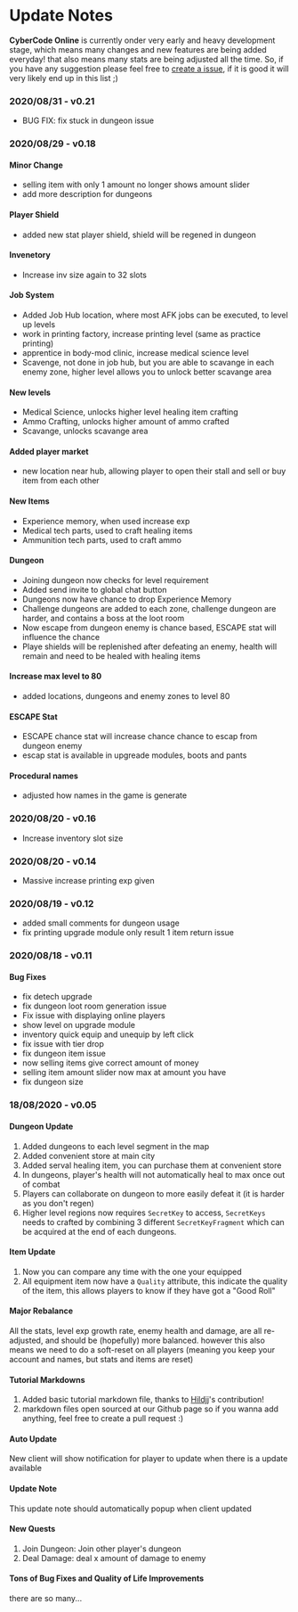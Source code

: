 
# Update Notes

**CyberCode Online** is currently onder very early and heavy development stage, which means many changes and new features are being added everyday! that also means many stats are being adjusted all the time. So, if you have any suggestion please feel free to [create a issue](https://github.com/DexterHuang/CyberCodeOnline/issues), if it is good it will very likely end up in this list ;)
### **2020/08/31 - v0.21**
 * BUG FIX: fix stuck in dungeon issue
 
### **2020/08/29 - v0.18**
 #### Minor Change
 * selling item with only 1 amount no longer shows amount slider
 * add more description for dungeons
 
 #### Player Shield
 * added new stat player shield, shield will be regened in dungeon
 
 #### Invenetory
 * Increase inv size again to 32 slots
 
 #### Job System
 * Added Job Hub location, where most AFK jobs can be executed, to level up levels
 * work in printing factory, increase printing level (same as practice printing)
 * apprentice in body-mod clinic, increase medical science level 
 * Scavenge, not done in job hub, but you are able to scavange in each enemy zone, 
 higher level allows you to unlock better scavange area
 #### New levels
 * Medical Science, unlocks higher level healing item crafting
 * Ammo Crafting, unlocks higher amount of ammo crafted
 * Scavange, unlocks scavange area 
 
 #### Added player market
 * new location near hub, allowing player to open their stall and sell or buy item from each other
 
 #### New Items
 * Experience memory, when used increase exp
 * Medical tech parts, used to craft healing items
 * Ammunition tech parts, used to craft ammo
 
 #### Dungeon
 * Joining dungeon now checks for level requirement
 * Added send invite to global chat button
 * Dungeons now have chance to drop Experience Memory
 * Challenge dungeons are added to each zone, challenge dungeon are harder, and contains a boss at the loot room
 * Now escape from dungeon enemy is chance based, ESCAPE stat will influence the chance
 * Playe shields will be replenished after defeating an enemy, health will remain and need to be healed with healing items 
 
 #### Increase max level to 80
 * added locations, dungeons and enemy zones to level 80
 
 #### ESCAPE Stat
 * ESCAPE chance stat will increase chance chance to escap from dungeon enemy
 * escap stat is available in upgreade modules, boots and pants
 
 #### Procedural names
 * adjusted how names in the game is generate 
 
### **2020/08/20 - v0.16**
 * Increase inventory slot size
 
### **2020/08/20 - v0.14**
 * Massive increase printing exp given

### **2020/08/19 - v0.12**
 * added small comments for dungeon usage
 * fix printing upgrade module only result 1 item return issue

### **2020/08/18 - v0.11**

#### Bug Fixes
 * fix detech upgrade
 * fix dungeon loot room generation issue
 * Fix issue with displaying online players 
 * show level on upgrade module
 * inventory quick equip and unequip by left click
 * fix issue with tier drop
 * fix dungeon item issue
 * now selling items give correct amount of money
 * selling item amount slider now max at amount you have
 * fix dungeon size

### **18/08/2020 - v0.05**

#### Dungeon Update
 1. Added dungeons to each level segment in the map
 2. Added convenient store at main city
 3. Added serval healing item, you can purchase them at convenient store
 4. In dungeons, player's health will not automatically heal to max once out of combat
 5. Players can collaborate on dungeon to more easily defeat it (it is harder as you don't regen)
 6. Higher level regions now requires `SecretKey` to access, `SecretKeys` needs to crafted by combining 3 different `SecretKeyFragment` which can be acquired at the end of each dungeons.
#### Item Update
 1. Now you can compare any time with the one your equipped  
 2. All equipment item now have a `Quality` attribute, this indicate the quality of the item, this allows players to know if they have got a "Good Roll"
#### Major Rebalance
All the stats, level exp growth rate, enemy health and damage, are all re-adjusted, and should be (hopefully) more balanced.
however this also means we need to do a soft-reset on all players (meaning you keep your account and names, but stats and items are reset)
#### Tutorial Markdowns
1. Added basic tutorial markdown file, thanks to [Hildjj](https://github.com/hildjj)'s contribution! 
2. markdown files open sourced at our Github page so if you wanna add anything, feel free to create a pull request :)
#### Auto Update
New client will show notification for player to update when there is a update available
#### Update Note
This update note should automatically popup when client updated
#### New Quests
 1. Join Dungeon: Join other player's dungeon
 2. Deal Damage: deal x amount of damage to enemy
#### Tons of Bug Fixes and Quality of Life Improvements
there are so many...
